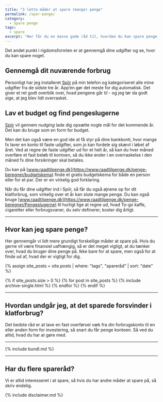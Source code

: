 ```yaml
---
title: "3 lette måder at spare (mange) penge"
permalink: /spar-penge/
category:
  - Spare penge
tags:
  - spare
excerpt: "Her får du en masse gode råd til, hvordan du kan spare penge uden at gå på kompromis."
---
```


Det andet punkt i rigdomsformlen er at gennemgå dine udgifter og se, hvor du kan spare noget.

## Gennemgå dit nuværende forbrug

Personligt har jeg installeret [Spiir](/go/spiir/) på min telefon og kategoriseret alle mine udgifter fra de sidste tre år. App’en gør det meste for dig automatisk. Det giver et ret godt overblik over, hvad pengene går til - og jeg tør da godt sige, at jeg blev lidt overrasket.

## Lav et budget og find pengeslugerne

[Spiir](/go/spiir/) vil gennem _nudging_ lade dig opsætte nogle mål for det kommende år. Det kan du bruge som en form for budget.

Men det kan også være en god ide at få styr på dine bankkonti, hvor mange fx laver en konto til faste udgifter, som jo kan fordele sig skævt i løbet af året. Ved at regne de faste udgifter ud for et helt år, så kan du hver måned overføre et fast beløb til kontoen, så du ikke ender i en overraskelse i den måned fx dine forsikringer skal betales.

Du kan på [www.raadtilpenge.dk](https://www.raadtilpenge.dk/penge-beregner/budgetskema) finde et gratis budgetskema for både en person eller for et par. Der er en virkelig god forklaring.

Når du får dine udgifter ind i Spiir, så får du også øjnene op for dit klatforbrug, som virkelig over et år kan slute mange penge. Du kan  også bruge [www.raadtilpenge.dk](https://www.raadtilpenge.dk/penge-beregner/Pengeslugerne) til hurtigt lige at regne ud, hvad To-go kaffe, cigaretter eller forbrugsvaner, du selv definerer, koster dig årligt.

***

## Hvor kan jeg spare penge?

Her gennemgår vi lidt mere grundigt forskellige måder at spare på. Hvis du gerne vil være finansiel uafhængig, så er det meget vigtigt, at du tænker over, hvad du bruger dine penge på. Ikke bare for at spare, men også for at finde ud af, hvad der er vigtigt for dig.

{% assign site_posts = site.posts | where: "tags", "spareråd" | sort: "date" %}

{% if site_posts.size > 0 %}
  {% for post in site_posts %}
    {% include archive-single.html %}
  {% endfor %}
{% endif %}

***

## Hvordan undgår jeg, at det sparede forsvinder i klatforbrug?

Det bedste råd er at lave en fast overførsel væk fra din forbrugskonto til en eller anden form for investering, så snart du får penge kontoen. Så ved du altid, hvad du har at gøre med.

***

{% include bundl.md %}

***

## Har du flere spareråd?

Vi er altid interesseret i at spare, så hvis du har andre måder at spare på, så skriv endelig.

{% include disclaimer.md %}
